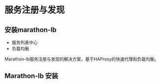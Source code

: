 # 服务注册与发现

## 安装marathon-lb

* 服务列表中心
* 负载均衡

Marathon-lb服务注册与发现的解决方案，基于HAProxy的快速代理和负载均衡。

## Marathon-lb 安装

````

````




